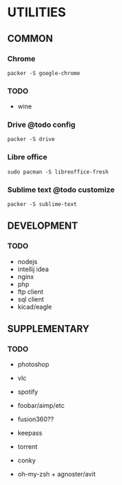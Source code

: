 # UTILITIES
## COMMON
### Chrome
```
packer -S google-chrome
```
### TODO
- wine

### Drive @todo config
```
packer -S drive

```

### Libre office
```
sudo pacman -S libreoffice-fresh
```

### Sublime text @todo customize
```
packer -S sublime-text
```

## DEVELOPMENT
### TODO
- nodejs
- intellij idea
- nginx
- php
- ftp client
- sql client
- kicad/eagle

## SUPPLEMENTARY
### TODO
- photoshop
- vlc
- spotify
- foobar/aimp/etc
- fusion360??
- keepass
- torrent


- conky
- oh-my-zsh + agnoster/avit


